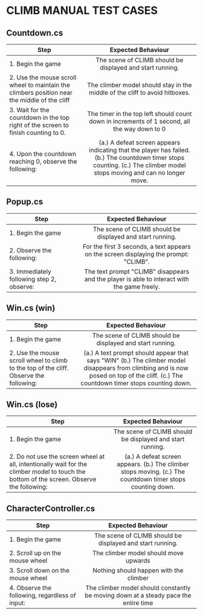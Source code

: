# CLIMB MANUAL TEST CASES
## Countdown.cs

| Step        | Expected Behaviour |
| ------------- |:-------------:|
| 1. Begin the game     | The scene of CLIMB should be displayed and start running. |
| 2. Use the mouse scroll wheel to maintain the climbers position near the middle of the cliff      | The climber model should stay in the middle of the cliff to avoid hitboxes.|
| 3. Wait for the countdown in the top right of the screen to finish counting to 0. | The timer in the top left should count down in increments of 1 second, all the way down to 0      |
| 4. Upon the countdown reaching 0, observe the following: | (a.) A defeat screen appears indicating that the player has failed.  (b.) The countdown timer stops counting. (c.) The climber model stops moving and can no longer move.|

## Popup.cs

| Step        | Expected Behaviour |
| ------------- |:-------------:|
| 1. Begin the game     | The scene of CLIMB should be displayed and start running. |
| 2. Observe the following:      | For the first 3 seconds, a text appears on the screen displaying the prompt: "CLIMB".|
| 3. Immediately following step 2, observe: | The text prompt "CLIMB" disappears and the player is able to interact with the game freely.     |

## Win.cs (win)

| Step        | Expected Behaviour |
| ------------- |:-------------:|
| 1. Begin the game     | The scene of CLIMB should be displayed and start running. |
| 2. Use the mouse scroll wheel to climb to the top of the cliff. Observe the following:| (a.) A text prompt should appear that says "WIN" (b.) The climber model disappears from climbing and is now posed on top of the cliff. (c.) The countdown timer stops counting down.     |

## Win.cs (lose)

| Step        | Expected Behaviour |
| ------------- |:-------------:|
| 1. Begin the game     | The scene of CLIMB should be displayed and start running. |
| 2. Do not use the screen wheel at all, intentionally wait for the climber model to touch the bottom of the screen. Observe the following:| (a.) A defeat screen appears. (b.) The climber stops moving. (c.) The countdown timer stops counting down.|

## CharacterController.cs

| Step        | Expected Behaviour |
| ------------- |:-------------:|
| 1. Begin the game     | The scene of CLIMB should be displayed and start running. |
| 2. Scroll up on the mouse wheel | The climber model should move upwards      |
| 3. Scroll down on the mouse wheel | Nothing should happen with the climber   |
| 4. Observe the following, regardless of input:  | The climber model should constantly be moving down at a steady pace the entire time   |
